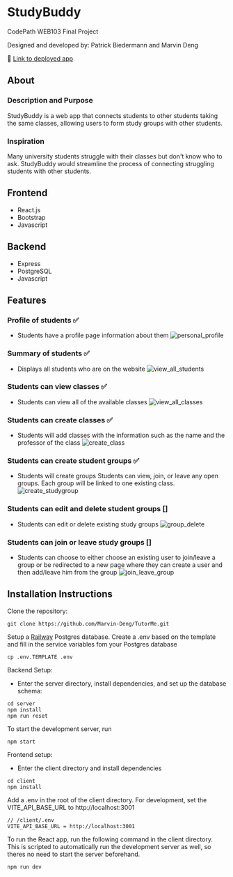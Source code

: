 # StudyBuddy
CodePath WEB103 Final Project

Designed and developed by: Patrick Biedermann and Marvin Deng

🔗 [Link to deployed app](https://study-buddy-codepath.up.railway.app)

## About

### Description and Purpose
StudyBuddy is a web app that connects students to other students taking the same classes, allowing users to form study groups with other students.

### Inspiration
Many university students struggle with their classes but don't know who to ask. StudyBuddy would streamline the process of connecting struggling students with other students.

## Frontend
- React.js
- Bootstrap
- Javascript

## Backend
- Express
- PostgreSQL
- Javascript

## Features

### Profile of students ✅
- Students have a profile page information about them
![personal_profile](https://github.com/Marvin-Deng/TutorMe/assets/41402962/6d52ada2-9dff-4cda-ad1b-8438260f22d9)

### Summary of students ✅
- Displays all students who are on the website
![view_all_students](https://github.com/Marvin-Deng/TutorMe/assets/41402962/8fd12550-c0fc-44d6-b266-bd9dc86e2018)


### Students can view classes ✅
- Students can view all of the available classes
![view_all_classes](https://github.com/Marvin-Deng/TutorMe/assets/41402962/af3d266c-e4ea-4a26-82bd-8be1e549e508)


### Students can create classes  ✅
- Students will add classes with the information such as the name and the professor of the class
![create_class](https://github.com/Marvin-Deng/TutorMe/assets/41402962/11e1b1a3-a255-4472-9c33-e36db7c393c9)


### Students can create student groups  ✅
- Students will create groups Students can view, join, or leave any open groups. Each group will be linked to one existing class.
![create_studygroup](https://github.com/Marvin-Deng/TutorMe/assets/41402962/089358d9-cb10-48cb-8172-08999c054da6)


### Students can edit and delete student groups []
- Students can edit or delete existing study groups
![group_delete](https://github.com/Marvin-Deng/TutorMe/assets/41402962/63297104-be81-4f8a-a473-40089fc63a50)

### Students can join or leave study groups []
- Students can choose to either choose an existing user to join/leave a group or be redirected to a new page where they can create a user and then add/leave him from the group
![join_leave_group](https://github.com/Marvin-Deng/TutorMe/assets/41402962/d356bb0d-dbd0-4b3c-9d55-81727d7bd97d)

## Installation Instructions

Clone the repository:

```
git clone https://github.com/Marvin-Deng/TutorMe.git
```

Setup a [Railway](https://railway.app/) Postgres database. Create a .env based on the template and fill in the service variables fom your Postgres database

```
cp .env.TEMPLATE .env
```

Backend Setup:
- Enter the server directory, install dependencies, and set up the database schema:
  
```
cd server
npm install
npm run reset
```

To start the development server, run 

```
npm start
```

Frontend setup:
- Enter the client directory and install dependencies

```
cd client
npm install
```

Add a .env in the root of the client directory. For development, set the VITE_API_BASE_URL to http://localhost:3001

```
// /client/.env
VITE_API_BASE_URL = http://localhost:3001
```

To run the React app, run the following command in the client directory. This is scripted to automatically run the development server as well, so theres no need to start the server beforehand.

```
npm run dev
```


